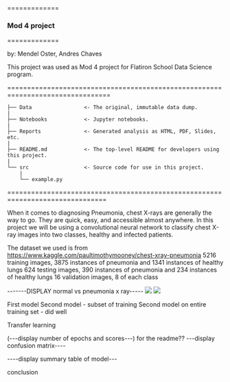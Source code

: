=============
### Mod 4 project
=============

by: Mendel Oster, Andres Chaves

This project was used as Mod 4 project for Flatiron School Data Science program. 

================================================================================

    ├── Data                 <- The original, immutable data dump.
    |
    ├── Notebooks            <- Jupyter notebooks.
    |
    ├── Reports              <- Generated analysis as HTML, PDF, Slides, etc.
    |
    ├── README.md            <- The top-level README for developers using this project.
    |
    └── src                  <- Source code for use in this project.
        |
        └── example.py


===============================================================================


When it comes to diagnosing Pneumonia, chest X-rays are generally the way to go. They are quick, easy, and accessible almost anywhere. In this project we will be using a convolutional neural network to classify chest X-ray images into two classes, healthy and infected patients. 

The dataset we used is from https://www.kaggle.com/paultimothymooney/chest-xray-pneumonia
5216 training images, 3875 instances of pneumonia and 1341 instances of healthy lungs
624 testing images, 390 instances of pneumonia and 234 instances of healthy lungs
16 validation images, 8 of each class

-------DISPLAY normal vs pneumonia x ray-----
<img src='Notebooks/Sick_lungs.jpeg'> 
<img src='Notebooks/Healthy_lungs.jpeg'> 


First model
Second model - subset of training
Second model on entire training set - did well

Transfer learning 

(---display number of epochs and scores---) for the readme??
---display confusion matrix----

----display summary table of model---

conclusion
